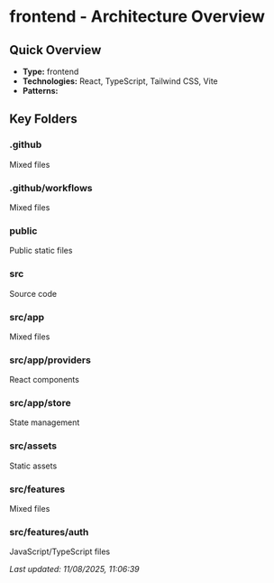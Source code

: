 # frontend - Architecture Overview

## Quick Overview

- **Type:** frontend
- **Technologies:** React, TypeScript, Tailwind CSS, Vite
- **Patterns:** 

## Key Folders

### .github
Mixed files

### .github/workflows
Mixed files

### public
Public static files

### src
Source code

### src/app
Mixed files

### src/app/providers
React components

### src/app/store
State management

### src/assets
Static assets

### src/features
Mixed files

### src/features/auth
JavaScript/TypeScript files


*Last updated: 11/08/2025, 11:06:39*
